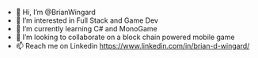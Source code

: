 - 👋 Hi, I’m @BrianWingard
- 👀 I’m interested in Full Stack and Game Dev
- 🌱 I’m currently learning C# and MonoGame
- 💞️ I’m looking to collaborate on a block chain powered mobile game
- 📫 Reach me on Linkedin https://www.linkedin.com/in/brian-d-wingard/

<!---
BrianWingard/BrianWingard is a ✨ special ✨ repository because its `README.md` (this file) appears on your GitHub profile.
You can click the Preview link to take a look at your changes.
--->
